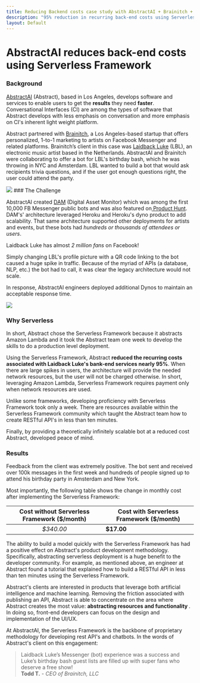 ```yaml
---
title: Reducing Backend costs case study with AbstractAI + Brainitch + LaidBackLuke
description: "95% reduction in recurring back-end costs using Serverless Framework"
layout: Default
---
```


# AbstractAI reduces back-end costs using Serverless Framework

### Background

<a href="http://www.abstract.ai" target="_blank">AbstractAI</a> (Abstract), based in Los Angeles, develops software and services to enable users to get the <b>results</b> they need <b>faster</b>.<br>  Conversational Interfaces (CI)
are among the types of software that Abstract develops with less emphasis on conversation and more emphasis on CI's inherent light weight platform.

Abstract partnered with <a href="http://brainitch.com/" target="_blank">Brainitch</a>, a Los Angeles-based startup that offers personalized, 1-to-1 marketing to artists on Facebook Messenger and related platforms.  Brainitch’s client in this case was <a href="https://www.facebook.com/OfficialLaidbackluke/" target="_blank">Laidback Luke</a> (LBL), an electronic music artist based in the Netherlands. AbstractAI and Brainitch were collaborating to offer a bot for LBL's birthday bash, which he was throwing in NYC and Amsterdam. LBL wanted to build a bot that would ask recipients trivia questions, and if the user got enough questions right, the user could attend the party.

<img src="https://scontent-lax3-2.xx.fbcdn.net/v/t1.0-9/15977340_1635678823401086_4005659267908456100_n.jpg?oh=2472c93f9df5c282dc57197bb740ea19&oe=590868FB">
### The Challenge

AbstractAI created <a href="https://www.facebook.com/digitalassetmonitor/" target="_blank">DAM</a> (Digital Asset Monitor) which was among the first 10,000 FB Messenger public bots and was also featured on<a href="https://www.producthunt.com/posts/digital-asset-monitor" target="_blank">  Product Hunt</a>.  DAM's' architecture leveraged Heroku and Heroku's dyno product to add scalability. That same architecture supported other deployments for artists
and events, but these bots had <i>hundreds or thousands of attendees or users</i>.

Laidback Luke has almost <i>2 million fans</i> on Facebook!

Simply changing LBL's profile picture with a QR code linking to the bot caused a huge spike in traffic. Because of the myriad of APIs (a database, NLP, etc.) the bot had to call, it was clear the legacy architecture would not scale.

In response, AbstractAI engineers deployed additional Dynos to maintain an acceptable response time.  

<img src="https://scontent-lax3-1.xx.fbcdn.net/v/t1.0-9/15241180_10155018659806564_434315781857504498_n.jpg?oh=52595ac03a4afd91bd3efbee6caa4bf3&oe=5916BC77">

### Why Serverless

In short, Abstract chose the Serverless Framework because it abstracts Amazon Lambda and it took the Abstract team one week to develop the skills to do a production level deployment.

Using the Serverless Framework, Abstract <b>reduced the recurring costs associated with Laidback Luke's bank-end services nearly 95%</b>. When there are large spikes in users, the architecture
will provide the needed network resources, but the user will not be charged otherwise.  In short, leveraging Amazon Lambda, Serverless Framework requires payment only when network resources are used.

Unlike some frameworks, developing proficiency with Serverless Framework took only a week.  There are resources available within the Serverless Framework community which taught the Abstract team how to create RESTful API's in less than ten minutes.

Finally, by providing a theoretically infinitely scalable bot at a reduced cost Abstract, developed peace of mind.
### Results

Feedback from the client was extremely positive. The bot sent and received over 100k messages in the first week and hundreds of people signed up to attend his birthday party in Amsterdam and New York.  

Most importantly, the following table shows the change in monthly cost after implementing the Serverless Framework:

| Cost without Serverless Framework ($/month) | Cost with Serverless Framework ($/month) |
|:-:|---|
| *$340.00* | **$17.00** |

The ability to build a model quickly with the Serverless Framework has had a positive effect on Abstract's product development methodology.  Specifically, abstracting serverless deployment is a huge benefit to the developer community.  For example, as mentioned above, an engineer at Abstract found a tutorial that explained how to build a RESTful API in less than ten minutes using the Serverless Framework.  

Abstract's clients are interested in products that leverage both artificial intelligence and machine learning. Removing the friction associated with publishing an API, Abstract is able to concentrate on the area where Abstract creates the most value: <b> abstracting resources and functionality </b>.  In doing so, front-end developers can focus on the design and implementation of the UI/UX.

At AbstractAI, the Serverless Framework is the backbone of proprietary methodology for developing rest API's and chatbots.  In the words of Abstract's client on this engagement:

<blockquote>Laidback Luke’s Messenger (bot) experience was a success and Luke’s birthday bash guest lists are filled up with super fans who deserve a free show! <br/><b>Todd T.</b> - <i>CEO of Brainitch, LLC</i></blockquote>
